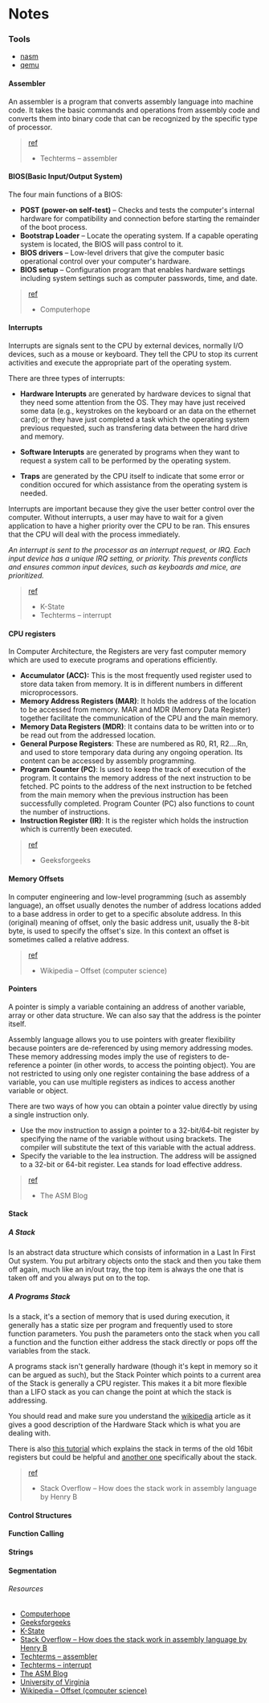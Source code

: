 # Notes

### Tools

- [nasm](https://www.nasm.us/index.php)
- [qemu](https://www.qemu.org/)

#### Assembler

An assembler is a program that converts assembly language into machine code. It takes the basic commands and operations from assembly code and converts them into binary code that can be recognized by the specific type of processor.

> [ref](#resources)
>
> - Techterms – assembler

#### BIOS(Basic Input/Output System)

The four main functions of a BIOS:

- **POST (power-on self-test)** – Checks and tests the computer's internal hardware for compatibility and connection before starting the remainder of the boot process.
- **Bootstrap Loader** – Locate the operating system. If a capable operating system is located, the BIOS will pass control to it.
- **BIOS drivers** – Low-level drivers that give the computer basic operational control over your computer's hardware.
- **BIOS setup** – Configuration program that enables hardware settings including system settings such as computer passwords, time, and date.

> [ref](#resources)
>
> - Computerhope

#### Interrupts

Interrupts are signals sent to the CPU by external devices, normally I/O devices, such as a mouse or keyboard. They tell the CPU to stop its current activities and execute the appropriate part of the operating system.

There are three types of interrupts:

- **Hardware Interupts** are generated by hardware devices to signal that they need some attention from the OS. They may have just received some data (e.g., keystrokes on the keyboard or an data on the ethernet card); or they have just completed a task which the operating system previous requested, such as transfering data between the hard drive and memory.

- **Software Interupts** are generated by programs when they want to request a system call to be performed by the operating system.

- **Traps** are generated by the CPU itself to indicate that some error or condition occured for which assistance from the operating system is needed.

Interrupts are important because they give the user better control over the computer. Without interrupts, a user may have to wait for a given application to have a higher priority over the CPU to be ran. This ensures that the CPU will deal with the process immediately.

_An interrupt is sent to the processor as an interrupt request, or IRQ. Each input device has a unique IRQ setting, or priority. This prevents conflicts and ensures common input devices, such as keyboards and mice, are prioritized._

> [ref](#resources)
>
> - K-State
> - Techterms – interrupt

#### CPU registers

In Computer Architecture, the Registers are very fast computer memory which are used to execute programs and operations efficiently.

<!-- Some registers are used internally and cannot be accessed outside the processor, while others are user-accessible. Most modern CPU architectures include both types of registers. -->

- **Accumulator (ACC):** This is the most frequently used register used to store data taken from memory. It is in different numbers in different microprocessors.
- **Memory Address Registers (MAR)**: It holds the address of the location to be accessed from memory. MAR and MDR (Memory Data Register) together facilitate the communication of the CPU and the main memory.
- **Memory Data Registers (MDR)**: It contains data to be written into or to be read out from the addressed location.
- **General Purpose Registers**: These are numbered as R0, R1, R2….Rn, and used to store temporary data during any ongoing operation. Its content can be accessed by assembly programming.
- **Program Counter (PC)**: Is used to keep the track of execution of the program. It contains the memory address of the next instruction to be fetched. PC points to the address of the next instruction to be fetched from the main memory when the previous instruction has been successfully completed. Program Counter (PC) also functions to count the number of instructions.
- **Instruction Register (IR)**: It is the register which holds the instruction which is currently been executed.

> [ref](#resources)
>
> - Geeksforgeeks

#### Memory Offsets

In computer engineering and low-level programming (such as assembly language), an offset usually denotes the number of address locations added to a base address in order to get to a specific absolute address. In this (original) meaning of offset, only the basic address unit, usually the 8-bit byte, is used to specify the offset's size. In this context an offset is sometimes called a relative address.

> [ref](#resources)
>
> - Wikipedia – Offset (computer science)

#### Pointers

A pointer is simply a variable containing an address of another variable, array or other data structure. We can also say that the address is the pointer itself.

Assembly language allows you to use pointers with greater flexibility because pointers are de-referenced by using memory addressing modes. These memory addressing modes imply the use of registers to de-reference a pointer (in other words, to access the pointing object). You are not restricted to using only one register containing the base address of a variable, you can use multiple registers as indices to access another variable or object.

There are two ways of how you can obtain a pointer value directly by using a single instruction only.

- Use the mov instruction to assign a pointer to a 32-bit/64-bit register by specifying the name of the variable without using brackets. The compiler will substitute the text of this variable with the actual address.
- Specify the variable to the lea instruction. The address will be assigned to a 32-bit or 64-bit register. Lea stands for load effective address.

> [ref](#resources)
>
> - The ASM Blog

#### Stack

##### A Stack

Is an abstract data structure which consists of information in a Last In First Out system. You put arbitrary objects onto the stack and then you take them off again, much like an in/out tray, the top item is always the one that is taken off and you always put on to the top.

##### A Programs Stack

Is a stack, it's a section of memory that is used during execution, it generally has a static size per program and frequently used to store function parameters. You push the parameters onto the stack when you call a function and the function either address the stack directly or pops off the variables from the stack.

A programs stack isn't generally hardware (though it's kept in memory so it can be argued as such), but the Stack Pointer which points to a current area of the Stack is generally a CPU register. This makes it a bit more flexible than a LIFO stack as you can change the point at which the stack is addressing.

You should read and make sure you understand the [wikipedia](<https://en.wikipedia.org/wiki/Stack_(abstract_data_type)>) article as it gives a good description of the Hardware Stack which is what you are dealing with.

There is also [this tutorial](http://ee.sharif.edu/~sakhtar3/articles/8086/ASM%20Tutorial-Ready%20to%20Start!.htm#stack) which explains the stack in terms of the old 16bit registers but could be helpful and [another one](https://web.archive.org/web/20070822075422/http://www.emu8086.com/assembly_language_tutorial_assembler_reference/asm_tutorial_09.html) specifically about the stack.

> [ref](#resources)
>
> - Stack Overflow – How does the stack work in assembly language by Henry B

#### Control Structures

#### Function Calling

#### Strings

#### Segmentation

###### Resources

- [Computerhope](https://www.computerhope.com/jargon/b/bios.htm)
- [Geeksforgeeks](https://www.geeksforgeeks.org/different-classes-of-cpu-registers/)
- [K-State](http://faculty.salina.k-state.edu/tim/ossg/Introduction/OSworking.html)
- [Stack Overflow – How does the stack work in assembly language by Henry B](https://stackoverflow.com/questions/556714/how-does-the-stack-work-in-assembly-language)
- [Techterms – assembler](https://techterms.com/definition/assembler)
- [Techterms – interrupt](https://techterms.com/definition/interrupt)
- [The ASM Blog](https://theasmblog.com/2020/02/29/pointers-in-assembly-language/)
- [University of Virginia](https://www.cs.virginia.edu/~evans/cs216/guides/x86.html)
- [Wikipedia – Offset (computer science)](<https://en.wikipedia.org/wiki/Offset_(computer_science)>)

